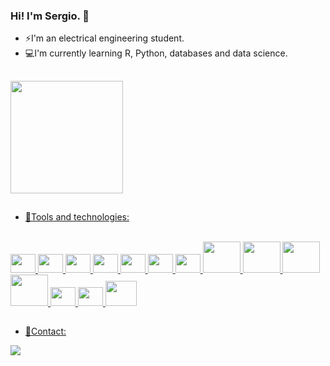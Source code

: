 ### Hi! I'm Sergio. 👋

<!--
**seperool/seperool** is a ✨ _special_ ✨ repository because its `README.md` (this file) appears on your GitHub profile.

Here are some ideas to get you started:

- 🔭 I’m currently working on ...
- 🌱 I’m currently learning ...
- 👯 I’m looking to collaborate on ...
- 📫 How to reach me: ...
- 💬 Ask me about ...
- 😄 Pronouns: ...
- ⚡ Fun fact: ...
-->
- ⚡I'm an electrical engineering student.
- 💻I'm currently learning R, Python, databases and data science.

##

<div>
<a href="https://github.com/seu-usuário-aqui">
<img height="180em" src="https://github-readme-stats.vercel.app/api/top-langs/?username=seperool&layout=compact&langs_count=7&theme=dracula"/>
</div>

##

- 📓Tools and technologies:
<div style="display: inline_block"><br>
  <a href="https://github.com/seperool">
  <img height="30" width="40" src="https://cdn.jsdelivr.net/gh/devicons/devicon/icons/cplusplus/cplusplus-original.svg" />
  <img height="30" width="40" src="https://cdn.jsdelivr.net/gh/devicons/devicon/icons/matlab/matlab-original.svg" />
  <img height="30" width="40" src="https://cdn.jsdelivr.net/gh/devicons/devicon/icons/python/python-original-wordmark.svg" />
  <img height="30" width="40" src="https://cdn.jsdelivr.net/gh/devicons/devicon/icons/pandas/pandas-original-wordmark.svg" />
  <img height="30" width="40" src="https://cdn.jsdelivr.net/gh/devicons/devicon/icons/lua/lua-original-wordmark.svg" />
  <img height="30" width="40" src="https://cdn.jsdelivr.net/gh/devicons/devicon/icons/r/r-original.svg" />
  <img height="30" width="40" src="https://cdn.jsdelivr.net/gh/devicons/devicon/icons/arduino/arduino-original-wordmark.svg" />
  <img height="50" width="60" src="https://cdn.jsdelivr.net/gh/devicons/devicon/icons/sqlite/sqlite-original-wordmark.svg" />
  <img height="50" width="60" src="https://cdn.jsdelivr.net/gh/devicons/devicon/icons/mysql/mysql-original-wordmark.svg" />
  <img height="50" width="60" src="https://cdn.jsdelivr.net/gh/devicons/devicon/icons/microsoftsqlserver/microsoftsqlserver-plain-wordmark.svg" />
  <img height="50" width="60" src="https://cdn.jsdelivr.net/gh/devicons/devicon/icons/postgresql/postgresql-original-wordmark.svg" />
  <img height="30" width="40" src="https://cdn.jsdelivr.net/gh/devicons/devicon/icons/linux/linux-original.svg" />
  <img height="30" width="40" src="https://cdn.jsdelivr.net/gh/devicons/devicon/icons/ubuntu/ubuntu-plain-wordmark.svg" />
  <img height="40" width="50" src="https://cdn.jsdelivr.net/gh/devicons/devicon/icons/bash/bash-original.svg" />
</div>

##

- 💬Contact:
<div>
  <a href = "mailto:seperool@gmail.com"><img src="https://img.shields.io/badge/Gmail-D14836?style=for-the-badge&logo=gmail&logoColor=white" target="_blank"></a>
</div>
